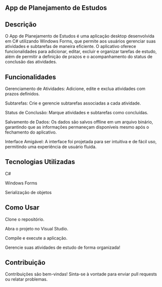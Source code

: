 <!-- Bem-vindo 🚀 -->

## App de Planejamento de Estudos

## Descrição

O App de Planejamento de Estudos é uma aplicação desktop desenvolvida em C# utilizando Windows Forms, que permite aos usuários gerenciar suas atividades e subtarefas de maneira eficiente. O aplicativo oferece funcionalidades para adicionar, editar, excluir e organizar tarefas de estudo, além de permitir a definição de prazos e o acompanhamento do status de conclusão das atividades.

## Funcionalidades

Gerenciamento de Atividades: Adicione, edite e exclua atividades com prazos definidos.

Subtarefas: Crie e gerencie subtarefas associadas a cada atividade.

Status de Conclusão: Marque atividades e subtarefas como concluídas.

Salvamento de Dados: Os dados são salvos offline em um arquivo binário, garantindo que as informações permaneçam disponíveis mesmo após o fechamento do aplicativo.

Interface Amigável: A interface foi projetada para ser intuitiva e de fácil uso, permitindo uma experiência de usuário fluida.

## Tecnologias Utilizadas

C#

Windows Forms

Serialização de objetos

## Como Usar

Clone o repositório.

Abra o projeto no Visual Studio.

Compile e execute a aplicação.

Gerencie suas atividades de estudo de forma organizada!

## Contribuição

Contribuições são bem-vindas! Sinta-se à vontade para enviar pull requests ou relatar problemas.
